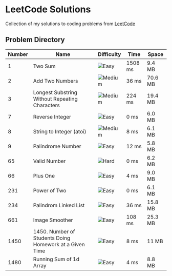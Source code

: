 # LeetCode Solutions

Collection of my solutions to coding problems from [LeetCode](https://leetcode.com)

## Problem Directory

Number | Name | Difficulty | Time | Space
--- | --- | --- | --- | ---
1 | Two Sum | ![Easy](https://img.shields.io/static/v1?label=&message=Easy&color=brightgreen&style=for-the-badge) | 1508 ms | 9.4 MB
2 | Add Two Numbers | ![Medium](https://img.shields.io/static/v1?label=&message=Medium&color=yellow&style=for-the-badge) | 36 ms | 70.6 MB
3 | Longest Substring Without Repeating Characters | ![Medium](https://img.shields.io/static/v1?label=&message=Medium&color=yellow&style=for-the-badge) | 224 ms | 19.4 MB
7 | Reverse Integer | ![Easy](https://img.shields.io/static/v1?label=&message=Easy&color=brightgreen&style=for-the-badge) | 0 ms | 6.0 MB
8 | String to Integer (atoi) | ![Medium](https://img.shields.io/static/v1?label=&message=Medium&color=yellow&style=for-the-badge) | 8 ms | 6.1 MB
9 | Palindrome Number | ![Easy](https://img.shields.io/static/v1?label=&message=Easy&color=brightgreen&style=for-the-badge) | 12 ms | 5.8 MB
65 | Valid Number | ![Hard](https://img.shields.io/static/v1?label=&message=Hard&color=red&style=for-the-badge) | 0 ms | 6.2 MB
66 | Plus One | ![Easy](https://img.shields.io/static/v1?label=&message=Easy&color=brightgreen&style=for-the-badge) | 4 ms | 9.0 MB
231 | Power of Two | ![Easy](https://img.shields.io/static/v1?label=&message=Easy&color=brightgreen&style=for-the-badge) | 0 ms | 6.1 MB
234 | Palindrom Linked List | ![Easy](https://img.shields.io/static/v1?label=&message=Easy&color=brightgreen&style=for-the-badge) | 36 ms | 15.8 MB
661 | Image Smoother | ![Easy](https://img.shields.io/static/v1?label=&message=Easy&color=brightgreen&style=for-the-badge) | 108 ms | 25.3 MB
1450 | 1450. Number of Students Doing Homework at a Given Time | ![Easy](https://img.shields.io/static/v1?label=&message=Easy&color=brightgreen&style=for-the-badge) | 8 ms | 11 MB
1480 | Running Sum of 1d Array | ![Easy](https://img.shields.io/static/v1?label=&message=Easy&color=brightgreen&style=for-the-badge) | 4 ms | 8.8 MB